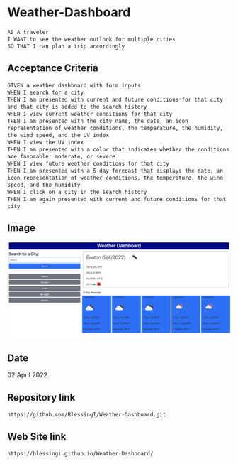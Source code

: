 # Weather-Dashboard
    AS A traveler
    I WANT to see the weather outlook for multiple cities
    SO THAT I can plan a trip accordingly

## Acceptance Criteria

```
GIVEN a weather dashboard with form inputs
WHEN I search for a city
THEN I am presented with current and future conditions for that city and that city is added to the search history
WHEN I view current weather conditions for that city
THEN I am presented with the city name, the date, an icon representation of weather conditions, the temperature, the humidity, the wind speed, and the UV index
WHEN I view the UV index
THEN I am presented with a color that indicates whether the conditions are favorable, moderate, or severe
WHEN I view future weather conditions for that city
THEN I am presented with a 5-day forecast that displays the date, an icon representation of weather conditions, the temperature, the wind speed, and the humidity
WHEN I click on a city in the search history
THEN I am again presented with current and future conditions for that city
```

## Image 
![My weather App picture](./assets/images/weatherDashboard.png)

## Date
02 April 2022

## Repository link
    https://github.com/BlessingI/Weather-Dashboard.git

## Web Site link
    https://blessingi.github.io/Weather-Dashboard/
